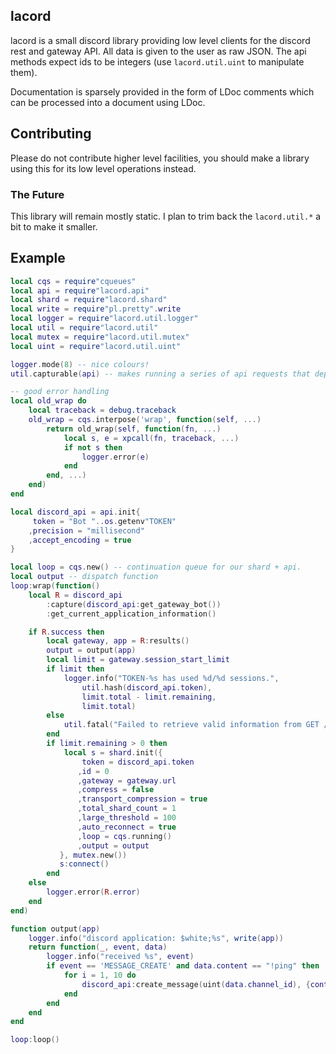 ## lacord

lacord is a small discord library providing low level clients for the discord rest and gateway API.
All data is given to the user as raw JSON. The api methods expect ids to be integers (use `lacord.util.uint` to manipulate them).

Documentation is sparsely provided in the form of LDoc comments which can be processed into a document using LDoc.

## Contributing

Please do not contribute higher level facilities, you should make a library using this for its low level operations instead.

### The Future

This library will remain mostly static. I plan to trim back the `lacord.util.*` a bit to make it smaller.

## Example

```lua
local cqs = require"cqueues"
local api = require"lacord.api"
local shard = require"lacord.shard"
local write = require"pl.pretty".write
local logger = require"lacord.util.logger"
local util = require"lacord.util"
local mutex = require"lacord.util.mutex"
local uint = require"lacord.util.uint"

logger.mode(8) -- nice colours!
util.capturable(api) -- makes running a series of api requests that depend on each other easier

-- good error handling
local old_wrap do
    local traceback = debug.traceback
    old_wrap = cqs.interpose('wrap', function(self, ...)
        return old_wrap(self, function(fn, ...)
            local s, e = xpcall(fn, traceback, ...)
            if not s then
                logger.error(e)
            end
        end, ...)
    end)
end

local discord_api = api.init{
     token = "Bot "..os.getenv"TOKEN"
    ,precision = "millisecond"
    ,accept_encoding = true
}

local loop = cqs.new() -- continuation queue for our shard + api.
local output -- dispatch function
loop:wrap(function()
    local R = discord_api
        :capture(discord_api:get_gateway_bot())
        :get_current_application_information()

    if R.success then
        local gateway, app = R:results()
        output = output(app)
        local limit = gateway.session_start_limit
        if limit then
            logger.info("TOKEN-%s has used %d/%d sessions.",
                util.hash(discord_api.token),
                limit.total - limit.remaining,
                limit.total)
        else
            util.fatal("Failed to retrieve valid information from GET /gateway/bot $white;%s$error;", write(data))
        end
        if limit.remaining > 0 then
            local s = shard.init({
                token = discord_api.token
               ,id = 0
               ,gateway = gateway.url
               ,compress = false
               ,transport_compression = true
               ,total_shard_count = 1
               ,large_threshold = 100
               ,auto_reconnect = true
               ,loop = cqs.running()
               ,output = output
           }, mutex.new())
           s:connect()
        end
    else
        logger.error(R.error)
    end
end)

function output(app)
    logger.info("discord application: $white;%s", write(app))
    return function(_, event, data)
        logger.info("received %s", event)
        if event == 'MESSAGE_CREATE' and data.content == "!ping" then
            for i = 1, 10 do
                discord_api:create_message(uint(data.channel_id), {content = "pong!"..i})
            end
        end
    end
end

loop:loop()
```

